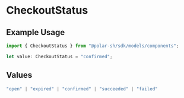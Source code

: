 # CheckoutStatus

## Example Usage

```typescript
import { CheckoutStatus } from "@polar-sh/sdk/models/components";

let value: CheckoutStatus = "confirmed";
```

## Values

```typescript
"open" | "expired" | "confirmed" | "succeeded" | "failed"
```